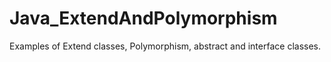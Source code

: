 # Java_ExtendAndPolymorphism
Examples of Extend classes, Polymorphism, abstract and interface classes. 
